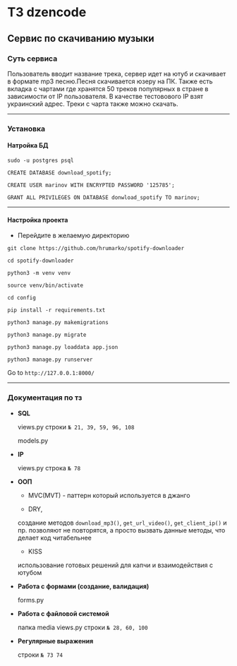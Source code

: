 # ТЗ dzencode
## Сервис по скачиванию музыки
### Суть сервиса
Пользователь вводит название трека, сервер идет на ютуб и скачивает в формате mp3 песню.Песня скачивается юзеру на ПК. Также есть вкладка с чартами где хранятся 50 треков популярных в стране в зависимости от IP пользователя. В качестве тестовового IP взят украинский адрес. Треки с чарта также можно скачать.

----

### Установка 
#### Натройка БД

```sudo -u postgres psql```

```CREATE DATABASE download_spotify;```

```CREATE USER marinov WITH ENCRYPTED PASSWORD '125785';```

```GRANT ALL PRIVILEGES ON DATABASE donwload_spotify TO marinov;```

----

#### Настройка проекта

+ Перейдите в желаемую директорию

```git clone https://github.com/hrumarko/spotify-downloader```

```cd spotify-downloader```

```python3 -m venv venv```

```source venv/bin/activate```

```cd config```

```pip install -r requirements.txt```

```python3 manage.py makemigrations```

```python3 manage.py migrate```

```python3 manage.py loaddata app.json```

```python3 manage.py runserver```

Go to ```http://127.0.0.1:8000/```

----

### Документация по тз

+ **SQL** 

  views.py
  строки `№ 21, 39, 59, 96, 108`
  
  models.py
  
+ **IP**

  views.py
  строка `№ 78`
  
+ **ООП**

  + MVC(MVT) - паттерн который используется в джанго
   
  + DRY, 
      
  создание методов `download_mp3()`, `get_url_video()`, `get_client_ip()` и пр. позволяют не повторятся, а просто вызвать данные методы, что делает код читабельнее
  + KISS
      
  использование готовых решений для капчи и взаимодействия с ютубом
 + **Работа с формами (создание, валидация)**
 
    forms.py
 + **Работа с файловой системой**
 
    папка media
    views.py 
    строки `№ 28, 60, 100`
  
 + **Регулярные выражения**
 
    строки `№ 73 74`
